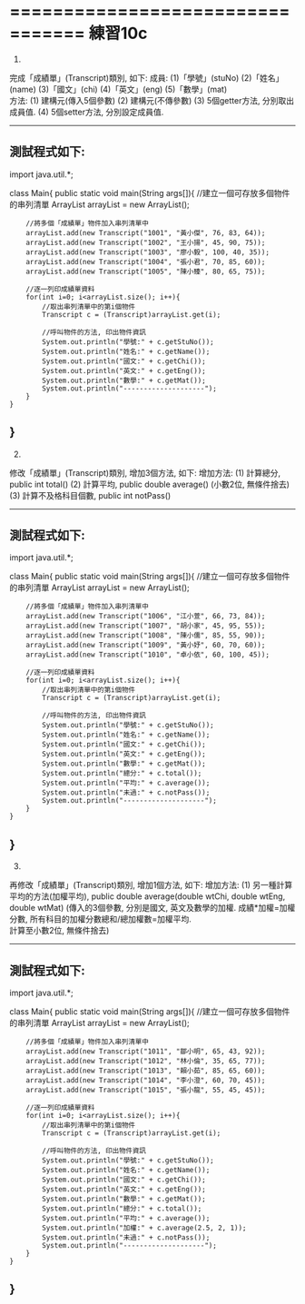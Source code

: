 =================================
練習10c
=================================


1.
完成「成績單」(Transcript)類別, 如下:
成員:
  (1)「學號」(stuNo)
  (2)「姓名」(name)
  (3)「國文」(chi) 
  (4)「英文」(eng) 
  (5)「數學」(mat)   
方法:
  (1) 建構元(傳入5個參數)
  (2) 建構元(不傳參數)
  (3) 5個getter方法, 分別取出成員值.
  (4) 5個setter方法, 分別設定成員值.
 
----------------------------------------------------------------------------------- 
測試程式如下:
-----------------------------------------------------------------------------------  
import java.util.*;

class Main{
    public static void main(String args[]){
        //建立一個可存放多個物件的串列清單
        ArrayList arrayList = new ArrayList();
        
        //將多個「成績單」物件加入串列清單中
        arrayList.add(new Transcript("1001", "黃小傑", 76, 83, 64));
        arrayList.add(new Transcript("1002", "王小揚", 45, 90, 75));
        arrayList.add(new Transcript("1003", "廖小毅", 100, 40, 35));
        arrayList.add(new Transcript("1004", "張小君", 70, 85, 60));
        arrayList.add(new Transcript("1005", "陳小臻", 80, 65, 75));        
		
        //逐一列印成績單資料			
        for(int i=0; i<arrayList.size(); i++){
            //取出串列清單中的第i個物件		
            Transcript c = (Transcript)arrayList.get(i);                       
			
            //呼叫物件的方法, 印出物件資訊			
            System.out.println("學號:" + c.getStuNo());
            System.out.println("姓名:" + c.getName());
            System.out.println("國文:" + c.getChi());
            System.out.println("英文:" + c.getEng());
            System.out.println("數學:" + c.getMat());
            System.out.println("--------------------");
        }
    }
}
----------------------------------------------------------------------------------- 


  
  
2.
修改「成績單」(Transcript)類別, 增加3個方法, 如下:
增加方法:
  (1) 計算總分, public int total()
  (2) 計算平均, public double average()
      (小數2位, 無條件捨去)
  (3) 計算不及格科目個數, public int notPass()
 
----------------------------------------------------------------------------------- 
測試程式如下:
-----------------------------------------------------------------------------------  
import java.util.*;

class Main{
    public static void main(String args[]){
        //建立一個可存放多個物件的串列清單
        ArrayList arrayList = new ArrayList();
        
        //將多個「成績單」物件加入串列清單中
        arrayList.add(new Transcript("1006", "江小萱", 66, 73, 84));
        arrayList.add(new Transcript("1007", "胡小家", 45, 95, 55));
        arrayList.add(new Transcript("1008", "陳小儒", 85, 55, 90));
        arrayList.add(new Transcript("1009", "黃小妤", 60, 70, 60));
        arrayList.add(new Transcript("1010", "卓小依", 60, 100, 45));        
		
        //逐一列印成績單資料			
        for(int i=0; i<arrayList.size(); i++){
            //取出串列清單中的第i個物件		
            Transcript c = (Transcript)arrayList.get(i);                       
			
            //呼叫物件的方法, 印出物件資訊			
            System.out.println("學號:" + c.getStuNo());
            System.out.println("姓名:" + c.getName());
            System.out.println("國文:" + c.getChi());
            System.out.println("英文:" + c.getEng());
            System.out.println("數學:" + c.getMat());
            System.out.println("總分:" + c.total());		
            System.out.println("平均:" + c.average());	
            System.out.println("未過:" + c.notPass());				
            System.out.println("--------------------");
        }
    }
}
----------------------------------------------------------------------------------- 

 

 
3.
再修改「成績單」(Transcript)類別, 增加1個方法, 如下:
增加方法:
  (1) 另一種計算平均的方法(加權平均), public double average(double wtChi, double wtEng, double wtMat)
      (傳入的3個參數, 分別是國文, 英文及數學的加權.
       成績*加權=加權分數, 
	   所有科目的加權分數總和/總加權數=加權平均.	  
	   計算至小數2位, 無條件捨去)

 
----------------------------------------------------------------------------------- 
測試程式如下:
-----------------------------------------------------------------------------------  
import java.util.*;

class Main{
    public static void main(String args[]){
        //建立一個可存放多個物件的串列清單
        ArrayList arrayList = new ArrayList();
        
        //將多個「成績單」物件加入串列清單中
        arrayList.add(new Transcript("1011", "鄒小明", 65, 43, 92));
        arrayList.add(new Transcript("1012", "林小倫", 35, 65, 77));
        arrayList.add(new Transcript("1013", "賴小茹", 85, 65, 60));
        arrayList.add(new Transcript("1014", "李小澄", 60, 70, 45));
        arrayList.add(new Transcript("1015", "張小龍", 55, 45, 45));  
		
        //逐一列印成績單資料			
        for(int i=0; i<arrayList.size(); i++){
            //取出串列清單中的第i個物件		
            Transcript c = (Transcript)arrayList.get(i);                       
			
            //呼叫物件的方法, 印出物件資訊			
            System.out.println("學號:" + c.getStuNo());
            System.out.println("姓名:" + c.getName());
            System.out.println("國文:" + c.getChi());
            System.out.println("英文:" + c.getEng());
            System.out.println("數學:" + c.getMat());
            System.out.println("總分:" + c.total());		
            System.out.println("平均:" + c.average());	
            System.out.println("加權:" + c.average(2.5, 2, 1));			
            System.out.println("未過:" + c.notPass());				
            System.out.println("--------------------");
        }
    }
}
-----------------------------------------------------------------------------------
